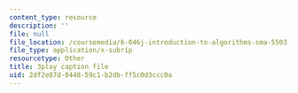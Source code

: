 ```yaml
---
content_type: resource
description: ''
file: null
file_location: /coursemedia/6-046j-introduction-to-algorithms-sma-5503-fall-2005/2df2e87d044859c1b2dbff5c0d3ccc0a_xhG2DyCX3uA.srt
file_type: application/x-subrip
resourcetype: Other
title: 3play caption file
uid: 2df2e87d-0448-59c1-b2db-ff5c0d3ccc0a
---
```

